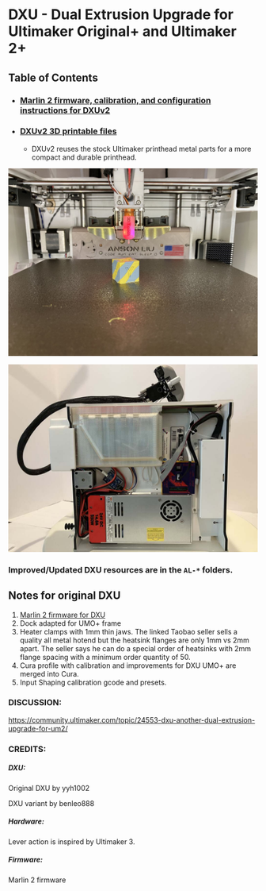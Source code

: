 # DXU - Dual Extrusion Upgrade for Ultimaker Original+ and Ultimaker 2+

## Table of Contents

- ### [Marlin 2 firmware, calibration, and configuration instructions for DXUv2](https://github.com/ansonl/DXU/blob/master/Firmware/README.md) 

- ### [DXUv2 3D printable files](https://github.com/ansonl/DXU/tree/master/AL-DXUv2)

  - DXUv2 reuses the stock Ultimaker printhead metal parts for a more compact and durable printhead.

![DXU front](gallery/DXU-front.JPG)

![DXUv2 bottom](gallery/UM2-motherboard-cover.jpg)

### Improved/Updated DXU resources are in the `AL-*` folders. 

## Notes for original DXU

1. [Marlin 2 firmware for DXU](https://github.com/ansonl/Marlin-DXU)
2. Dock adapted for UMO+ frame
3. Heater clamps with 1mm thin jaws. The linked Taobao seller sells a quality all metal hotend but the heatsink flanges are only 1mm vs 2mm apart. The seller says he can do a special order of heatsinks with 2mm flange spacing with a minimum order quantity of 50. 
4. Cura profile with calibration and improvements for DXU UMO+ are merged into Cura. 
5. Input Shaping calibration gcode and presets. 

### DISCUSSION:
https://community.ultimaker.com/topic/24553-dxu-another-dual-extrusion-upgrade-for-um2/

### CREDITS:

##### DXU:  
Original DXU by yyh1002

DXU variant by benleo888
##### Hardware:  
Lever action is inspired by Ultimaker 3.   
##### Firmware:   
Marlin 2 firmware
